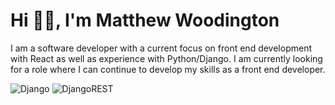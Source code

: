 <h1 align="left">Hi 👋🏼, I'm Matthew Woodington</h1>
<p align="left">I am a software developer with a current focus on front end development with React as well as experience with Python/Django. I am currently looking for a role where I can continue to develop my skills as a front end developer.</p>

![Django](https://img.shields.io/badge/django-%23092E20.svg?style=for-the-badge&logo=django&logoColor=white)
![DjangoREST](https://img.shields.io/badge/DJANGO-REST-ff1709?style=for-the-badge&logo=django&logoColor=white&color=ff1709&labelColor=gray)
